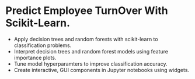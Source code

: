 # Predict Employee TurnOver With Scikit-Learn.

- Apply decision trees and random forests with scikit-learn to classification problems.
- Interpret decision trees and random forest models using feature importance plots.
- Tune model hyperparamters to improve classification accuracy.
- Create interactive, GUI components in Jupyter notebooks using widgets.
